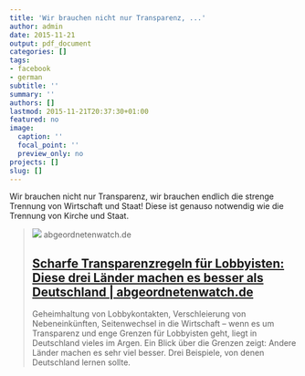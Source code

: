 ```yaml
---
title: 'Wir brauchen nicht nur Transparenz, ...'
author: admin
date: 2015-11-21
output: pdf_document
categories: []
tags:
- facebook
- german
subtitle: ''
summary: ''
authors: []
lastmod: 2015-11-21T20:37:30+01:00
featured: no
image:
  caption: ''
  focal_point: ''
  preview_only: no
projects: []
slug: []
---
```

Wir brauchen nicht nur Transparenz, wir brauchen endlich die strenge Trennung von Wirtschaft und Staat! Diese ist genauso notwendig wie die Trennung von Kirche und Staat.
> [![](https://www.abgeordnetenwatch.de/sites/default/files/styles/opengraph_image/public/media/images/various/nebenneinkuenfte_brown.png?itok=RYq41X6Z)](https://www.abgeordnetenwatch.de/blog/2015-10-06/scharfe-transparenzregeln-diese-lander-machen-es-besser-als-deutschland)
> abgeordnetenwatch.de
> ## [Scharfe Transparenzregeln für Lobbyisten: Diese drei Länder machen es besser als Deutschland | abgeordnetenwatch.de](https://www.abgeordnetenwatch.de/blog/2015-10-06/scharfe-transparenzregeln-diese-lander-machen-es-besser-als-deutschland)
>
>Geheimhaltung von Lobbykontakten, Verschleierung von Nebeneinkünften, Seitenwechsel in die Wirtschaft – wenn es um Transparenz und enge Grenzen für Lobbyisten geht, liegt in Deutschland vieles im Argen. Ein Blick über die Grenzen zeigt: Andere Länder machen es sehr viel besser. Drei Beispiele, von denen Deutschland lernen sollte.


